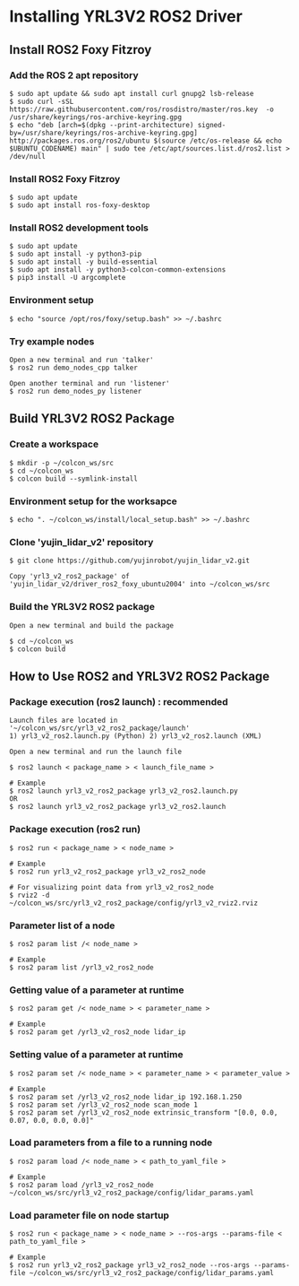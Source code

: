 Installing YRL3V2 ROS2 Driver 
=============


## Install ROS2 Foxy Fitzroy
### Add the ROS 2 apt repository
```
$ sudo apt update && sudo apt install curl gnupg2 lsb-release
$ sudo curl -sSL https://raw.githubusercontent.com/ros/rosdistro/master/ros.key  -o /usr/share/keyrings/ros-archive-keyring.gpg
$ echo "deb [arch=$(dpkg --print-architecture) signed-by=/usr/share/keyrings/ros-archive-keyring.gpg] http://packages.ros.org/ros2/ubuntu $(source /etc/os-release && echo $UBUNTU_CODENAME) main" | sudo tee /etc/apt/sources.list.d/ros2.list > /dev/null
```
### Install ROS2 Foxy Fitzroy
```
$ sudo apt update
$ sudo apt install ros-foxy-desktop
```
### Install ROS2 development tools
```
$ sudo apt update
$ sudo apt install -y python3-pip
$ sudo apt install -y build-essential
$ sudo apt install -y python3-colcon-common-extensions
$ pip3 install -U argcomplete
```
### Environment setup
```
$ echo "source /opt/ros/foxy/setup.bash" >> ~/.bashrc
```
### Try example nodes
```
Open a new terminal and run 'talker'
$ ros2 run demo_nodes_cpp talker

Open another terminal and run 'listener'
$ ros2 run demo_nodes_py listener
```

## Build YRL3V2 ROS2 Package
### Create a workspace
```
$ mkdir -p ~/colcon_ws/src
$ cd ~/colcon_ws
$ colcon build --symlink-install
```
### Environment setup for the worksapce
```
$ echo ". ~/colcon_ws/install/local_setup.bash" >> ~/.bashrc
```
### Clone 'yujin_lidar_v2' repository
```
$ git clone https://github.com/yujinrobot/yujin_lidar_v2.git

Copy 'yrl3_v2_ros2_package' of 'yujin_lidar_v2/driver_ros2_foxy_ubuntu2004' into ~/colcon_ws/src
```
### Build the YRL3V2 ROS2 package
``` 
Open a new terminal and build the package

$ cd ~/colcon_ws
$ colcon build
```

## How to Use ROS2 and YRL3V2 ROS2 Package
### Package execution (ros2 launch) : recommended
```
Launch files are located in '~/colcon_ws/src/yrl3_v2_ros2_package/launch'
1) yrl3_v2_ros2.launch.py (Python) 2) yrl3_v2_ros2.launch (XML)

Open a new terminal and run the launch file

$ ros2 launch < package_name > < launch_file_name >

# Example
$ ros2 launch yrl3_v2_ros2_package yrl3_v2_ros2.launch.py 
OR
$ ros2 launch yrl3_v2_ros2_package yrl3_v2_ros2.launch
```
### Package execution (ros2 run)
```
$ ros2 run < package_name > < node_name >

# Example
$ ros2 run yrl3_v2_ros2_package yrl3_v2_ros2_node

# For visualizing point data from yrl3_v2_ros2_node
$ rviz2 -d ~/colcon_ws/src/yrl3_v2_ros2_package/config/yrl3_v2_rviz2.rviz
```
### Parameter list of a node
```
$ ros2 param list /< node_name >

# Example
$ ros2 param list /yrl3_v2_ros2_node
```
### Getting value of a parameter at runtime
```
$ ros2 param get /< node_name > < parameter_name >

# Example
$ ros2 param get /yrl3_v2_ros2_node lidar_ip
```
### Setting value of a parameter at runtime
```
$ ros2 param set /< node_name > < parameter_name > < parameter_value >

# Example
$ ros2 param set /yrl3_v2_ros2_node lidar_ip 192.168.1.250
$ ros2 param set /yrl3_v2_ros2_node scan_mode 1
$ ros2 param set /yrl3_v2_ros2_node extrinsic_transform "[0.0, 0.0, 0.07, 0.0, 0.0, 0.0]"
```
### Load parameters from a file to a running node
```
$ ros2 param load /< node_name > < path_to_yaml_file >

# Example
$ ros2 param load /yrl3_v2_ros2_node ~/colcon_ws/src/yrl3_v2_ros2_package/config/lidar_params.yaml
```
### Load parameter file on node startup
```
$ ros2 run < package_name > < node_name > --ros-args --params-file < path_to_yaml_file >

# Example
$ ros2 run yrl3_v2_ros2_package yrl3_v2_ros2_node --ros-args --params-file ~/colcon_ws/src/yrl3_v2_ros2_package/config/lidar_params.yaml
```
